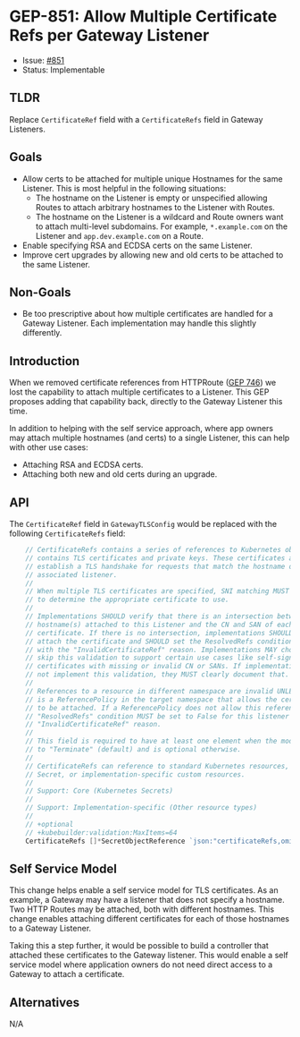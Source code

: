 # GEP-851: Allow Multiple Certificate Refs per Gateway Listener

* Issue: [#851](https://github.com/kubernetes-sigs/gateway-api/issues/851)
* Status: Implementable

## TLDR

Replace `CertificateRef` field with a `CertificateRefs` field in Gateway
Listeners.

## Goals

* Allow certs to be attached for multiple unique Hostnames for the same
  Listener. This is most helpful in the following situations:
  * The hostname on the Listener is empty or unspecified allowing Routes to
    attach arbitrary hostnames to the Listener with Routes.
  * The hostname on the Listener is a wildcard and Route owners want to attach
    multi-level subdomains. For example, `*.example.com` on the Listener and
    `app.dev.example.com` on a Route.
* Enable specifying RSA and ECDSA certs on the same Listener.
* Improve cert upgrades by allowing new and old certs to be attached to the same
  Listener.

## Non-Goals

* Be too prescriptive about how multiple certificates are handled for a Gateway
  Listener. Each implementation may handle this slightly differently.

## Introduction

When we removed certificate references from HTTPRoute ([GEP
746](/geps/gep-746/)) we lost the capability to attach multiple certificates to
a Listener. This GEP proposes adding that capability back, directly to the
Gateway Listener this time.

In addition to helping with the self service approach, where app owners may
attach multiple hostnames (and certs) to a single Listener, this can help with
other use cases:

* Attaching RSA and ECDSA certs.
* Attaching both new and old certs during an upgrade.

## API

The `CertificateRef` field in `GatewayTLSConfig` would be replaced with the
following `CertificateRefs` field:

```go
    // CertificateRefs contains a series of references to Kubernetes objects that
    // contains TLS certificates and private keys. These certificates are used to
    // establish a TLS handshake for requests that match the hostname of the
    // associated listener.
    //
    // When multiple TLS certificates are specified, SNI matching MUST be used
    // to determine the appropriate certificate to use.
    //
    // Implementations SHOULD verify that there is an intersection between the
    // hostname(s) attached to this Listener and the CN and SAN of each attached
    // certificate. If there is no intersection, implementations SHOULD NOT
    // attach the certificate and SHOULD set the ResolvedRefs condition to False
    // with the "InvalidCertificateRef" reason. Implementations MAY choose to
    // skip this validation to support certain use cases like self-signed
    // certificates with missing or invalid CN or SANs. If implementations do
    // not implement this validation, they MUST clearly document that.
    //
    // References to a resource in different namespace are invalid UNLESS there
    // is a ReferencePolicy in the target namespace that allows the certificate
    // to be attached. If a ReferencePolicy does not allow this reference, the
    // "ResolvedRefs" condition MUST be set to False for this listener with the
    // "InvalidCertificateRef" reason.
    //
    // This field is required to have at least one element when the mode is set
    // to "Terminate" (default) and is optional otherwise.
    //
    // CertificateRefs can reference to standard Kubernetes resources, i.e.
    // Secret, or implementation-specific custom resources.
    //
    // Support: Core (Kubernetes Secrets)
    //
    // Support: Implementation-specific (Other resource types)
    //
    // +optional
	// +kubebuilder:validation:MaxItems=64
    CertificateRefs []*SecretObjectReference `json:"certificateRefs,omitempty"`
```

## Self Service Model

This change helps enable a self service model for TLS certificates. As an
example, a Gateway may have a listener that does not specify a hostname. Two
HTTP Routes may be attached, both with different hostnames. This change enables
attaching different certificates for each of those hostnames to a Gateway
Listener.

Taking this a step further, it would be possible to build a controller that
attached these certificates to the Gateway listener. This would enable a self
service model where application owners do not need direct access to a Gateway to
attach a certificate.

## Alternatives

N/A
